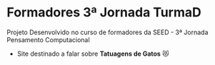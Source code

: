 # Formadores 3ª Jornada TurmaD
Projeto Desenvolvido no curso de formadores da SEED - 3ª Jornada Pensamento Computacional
- Site destinado a falar sobre **Tatuagens de Gatos** 😻
